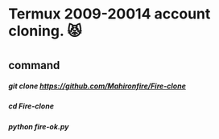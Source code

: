 # Termux 2009-20014 account cloning. 😾
#
#
## command 
##### git clone https://github.com/Mahironfire/Fire-clone
##### cd Fire-clone
#####  python fire-ok.py
